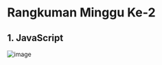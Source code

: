 # **Rangkuman Minggu Ke-2**

## 1. JavaScript
![image](https://skilvul-prod-01.s3.ap-southeast-1.amazonaws.com/course/Skilvul%20asset%20volume%202-02.jpg)
